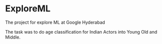 # ExploreML
The project for explore ML at Google Hyderabad


The task was to do age classification for Indian Actors into Young Old and Middle.

